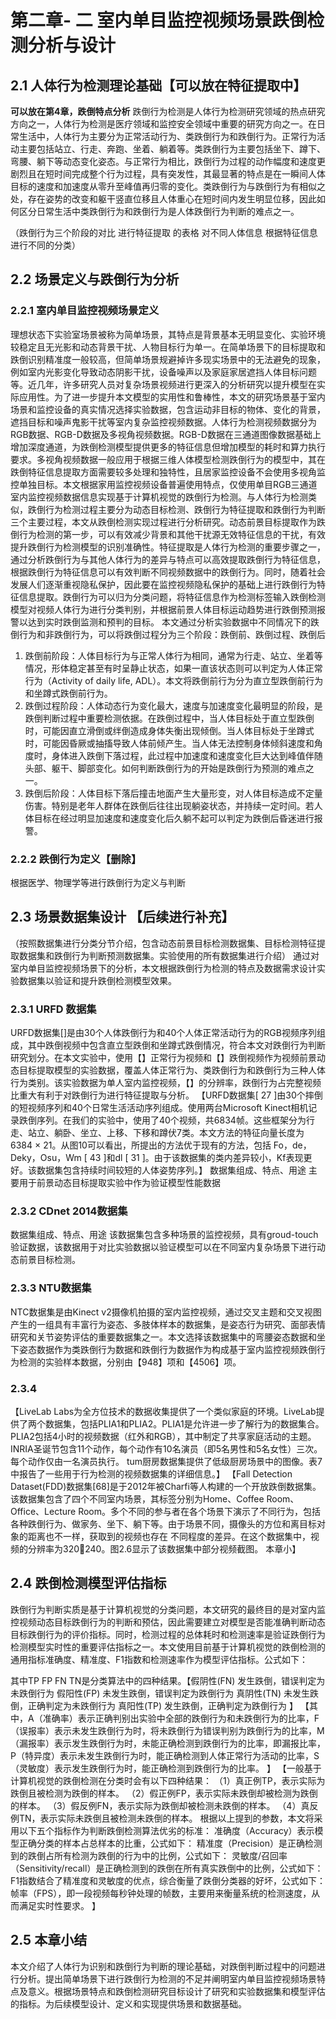 # 第二章- 二 室内单目监控视频场景跌倒检测分析与设计
## 2.1 人体行为检测理论基础【可以放在特征提取中】
**可以放在第4章，跌倒特点分析**
跌倒行为检测是人体行为检测研究领域的热点研究方向之一，人体行为检测是医疗领域和监控安全领域中重要的研究方向之一。在日常生活中，人体行为主要分为正常活动行为、类跌倒行为和跌倒行为。正常行为活动主要包括站立、行走、奔跑、坐着、躺着等。类跌倒行为主要包括坐下、蹲下、弯腰、躺下等动态变化姿态。与正常行为相比，跌倒行为过程的动作幅度和速度更剧烈且在短时间完成整个行为过程，具有突发性，其最显著的特点是在一瞬间人体目标的速度和加速度从零升至峰值再归零的变化。类跌倒行为与跌倒行为有相似之处，存在姿势的改变和躯干竖直位移且人体重心在短时间内发生明显位移，因此如何区分日常生活中类跌倒行为和跌倒行为是人体跌倒行为判断的难点之一。

（跌倒行为三个阶段的对比  进行特征提取 的表格
对不同人体信息  根据特征信息进行不同的分类）

## 2.2 场景定义与跌倒行为分析
### 2.2.1 室内单目监控视频场景定义
理想状态下实验室场景被称为简单场景，其特点是背景基本无明显变化、实验环境较稳定且无光影和动态背景干扰、人物目标行为单一。在简单场景下的目标提取和跌倒识别精准度一般较高，但简单场景规避掉许多现实场景中的无法避免的现象，例如室内光影变化导致动态阴影干扰，设备噪声以及家庭家居遮挡人体目标问题等。近几年，许多研究人员对复杂场景视频进行更深入的分析研究以提升模型在实际应用性。为了进一步提升本文模型的实用性和鲁棒性，本文的研究场景基于室内场景和监控设备的真实情况选择实验数据，包含运动非目标的物体、变化的背景，遮挡目标和噪声鬼影干扰等室内复杂监控视频数据。人体行为检测视频数据分为RGB数据、RGB-D数据及多视角视频数据。RGB-D数据在三通道图像数据基础上增加深度通道，为跌倒检测模型提供更多的特征信息但增加模型的耗时和算力执行要求。多视角视频数据一般应用于根据三维人体模型检测跌倒行为的模型中，其在跌倒特征信息提取方面需要较多处理和独特性，且居家监控设备不会使用多视角监控单独目标。本文根据家用监控视频设备普遍使用特点，仅使用单目RGB三通道室内监控视频数据信息实现基于计算机视觉的跌倒行为检测。与人体行为检测类似，跌倒行为检测过程主要分为动态目标检测、跌倒行为特征提取和跌倒行为判断三个主要过程，本文从跌倒检测实现过程进行分析研究。动态前景目标提取作为跌倒行为检测的第一步，可以有效减少背景和其他干扰源无效特征信息的干扰，有效提升跌倒行为检测模型的识别准确性。特征提取是人体行为检测的重要步骤之一，通过分析跌倒行为与其他人体行为的差异与特点可以高效提取跌倒行为特征信息，根据跌倒行为特征信息可以有效判断不同视频数据中的跌倒行为。同时，随着社会发展人们逐渐重视隐私保护，因此要在监控视频隐私保护的基础上进行跌倒行为特征信息提取。跌倒行为可以归为分类问题，将特征信息作为检测标签输入跌倒检测模型对视频人体行为进行分类判别，并根据前景人体目标运动趋势进行跌倒预测报警以达到实时跌倒监测和预判的目标。
本文通过分析实验数据中不同情况下的跌倒行为和非跌倒行为，可以将跌倒过程分为三个阶段：跌倒前、跌倒过程、跌倒后
1. 跌倒前阶段：人体目标行为与正常人体行为相同，通常为行走、站立、坐着等情况，形体稳定甚至有时呈静止状态，如果一直该状态则可以判定为人体正常行为（Activity of daily life, ADL）。本文将跌倒前行为分为直立型跌倒前行为和坐蹲式跌倒前行为。
2. 跌倒过程阶段：人体动态行为变化最大，速度与加速度变化最明显的阶段，是跌倒判断过程中重要检测依据。在跌倒过程中，当人体目标处于直立型跌倒时，可能因直立滑倒或绊倒造成身体失衡出现倾倒。当人体目标处于坐蹲式时，可能因昏厥或抽搐导致人体前倾产生。当人体无法控制身体倾斜速度和角度时，身体进入跌倒下落过程，此过程中加速度和速度变化巨大达到峰值伴随头部、躯干、脚部变化。如何判断跌倒行为的开始是跌倒行为预测的难点之一。
3. 跌倒后阶段：人体目标下落后撞击地面产生大量形变，对人体目标造成不定量伤害。特别是老年人群体在跌倒后往往出现躺姿状态，并持续一定时间。若人体目标在经过明显加速度和速度变化后久躺不起可以判定为跌倒后昏迷进行报警。
### 2.2.2 跌倒行为定义【删除】
根据医学、物理学等进行跌倒行为定义与判断
## 2.3 场景数据集设计 【后续进行补充】
（按照数据集进行分类分节介绍，包含动态前景目标检测数据集、目标检测特征提取数据集和跌倒行为判断预测数据集。实验使用的所有数据集进行介绍）
通过对室内单目监控视频场景下的分析，本文根据跌倒行为检测的特点及数据需求设计实验数据集以验证和提升跌倒检测模型效果。
### 2.3.1 URFD 数据集
URFD数据集[]是由30个人体跌倒行为和40个人体正常活动行为的RGB视频序列组成，其中跌倒视频中包含直立型跌倒和坐蹲式跌倒情况，符合本文对跌倒行为判断研究划分。在本文实验中，使用【】正常行为视频和【】跌倒视频作为视频前景动态目标提取模型的实验数据，覆盖人体正常行为、类跌倒行为和跌倒行为三种人体行为类别。该实验数据为单人室内监控视频，【】的分辨率，跌倒行为占完整视频比重大有利于对跌倒行为进行特征提取与分析。
【URFD数据集[ 27 ]由30个摔倒的短视频序列和40个日常生活活动序列组成。使用两台Microsoft Kinect相机记录跌倒序列。在我们的实验中，使用了40个视频，共6834帧。这些框架分为行走、站立、躺卧、坐立、上移、下移和蹲伏7类。本文方法的特征向量长度为6384 × 21。从图10可以看出，所提出的方法优于现有的方法，包括
 Fo，de，Deky，Osu，Wm [ 43 ]和dl [ 31 ]。由于该数据集的类内差异较小，Kf表现更好。该数据集包含持续时间较短的人体姿势序列。】
数据集组成、特点、用途  主要用于前景动态目标提取实验中作为验证模型性能数据
### 2.3.2 CDnet 2014数据集
数据集组成、特点、用途 该数据集包含多种场景的监控视频，具有groud-touch验证数据，该数据用于对比实验数据以验证模型可以在不同室内复杂场景下进行动态前景目标检测。
### 2.3.3 NTU数据集
NTC数据集是由Kinect v2摄像机拍摄的室内监控视频，通过交叉主题和交叉视图产生的一组具有丰富行为姿态、多肢体样本的数据集，是姿态行为研究、面部表情研究和关节姿势评估的重要数据集之一。本文选择该数据集中的弯腰姿态数据和坐下姿态数据作为类跌倒行为数据和跌倒行为数据作为构成基于室内监控视频跌倒行为检测的实验样本数据，分别由【948】项和【4506】项。
### 2.3.4 
【LiveLab Labs为全方位技术的数据收集提供了一个类似家庭的环境。LiveLab提供了两个数据集，包括PLIA1和PLIA2。PLIA1是允许进一步了解行为的数据集合。
PLIA2包括4小时的视频数据（红外和RGB），其中制定了共享家庭活动的主题。
INRIA圣诞节包含11个动作，每个动作有10名演员（即5名男性和5名女性）三次。每个动作仅由一名演员执行。
tum厨房数据集提供了低级厨房场景中的图像。表7中报告了一些用于行为检测的视频数据集的详细信息。】
【Fall Detection Dataset(FDD)数据集[68]是于2012年被Charfi等人构建的一个开放跌倒数据集。该数据集包含了四个不同室内场景，其标签分别为Home、Coffee Room、Office、Lecture Room。多个不同的参与者在各个场景下演示了不同行为，包括各种跌倒行为、做家务、坐下、躺下等。由于场景不同，摄像头的方位和离目标对象的距离也不一样，获取到的视频也存在
不同程度的差异。在这个数据集中，视频的分辨率为320240。图2.6显示了该数据集中部分视频截图。 
 本章小】

## 2.4 跌倒检测模型评估指标
跌倒行为判断实质是基于计算机视觉的分类问题，本文研究的最终目的是对室内监控视频动态目标跌倒行为的判断和预估，因此需要建立对模型是否能准确判断动态目标跌倒行为的评价指标。同时，检测过程的总体耗时和检测速率是验证跌倒行为检测模型实时性的重要评估指标之一。本文使用目前基于计算机视觉的跌倒检测的通用指标准确度、精准度、F1指数和检测速率作为模型评估指标。公式如下：

其中TP FP FN TN是分类算法中的四种结果。【假阴性(FN) 发生跌倒，错误判定为未跌倒行为 假阳性(FP) 未发生跌倒，错误判定为跌倒行为 真阴性(TN) 未发生跌倒，正确判定为未跌倒行为 真阳性(TP) 发生跌倒，正确判定为跌倒行为 】
【其中，A（准确率）表示正确判别出实验中全部的跌倒行为和未跌倒行为的比率，F（误报率）表示未发生跌倒行为时，将未跌倒行为错误判别为跌倒行为的比率，M（漏报率）表示发生跌倒行为时，未能正确检测到跌倒行为的比率，即漏报比率，P（特异度）表示未发生跌倒行为时，能正确检测到人体正常行为活动的比率，S（灵敏度）表示发生跌倒行为时，能正确检测到跌倒行为的比率。 】
【一般基于计算机视觉的跌倒检测在分类时会有以下四种结果： （1）真正例TP，表示实际为跌倒且被检测为跌倒的样本。 （2）假正例FP，表示实际未跌倒却被检测为跌倒的样本。 （3）假反例FN，表示实际为跌倒却被检测未跌倒的样本。 （4）真反例TN，表示实际未跌倒且被检测未跌倒的样本。 
根据以上提到的参数，本文将采用以下五个指标作为判断跌倒检测算法优劣的标准：
准确度（Accuracy）表示模型正确分类的样本占总样本的比重，公式如下： 
精准度（Precision）是正确检测到的跌倒占所有检测为跌倒的行为中的比例，公式如下：
灵敏度/召回率（Sensitivity/recall）是正确检测到的跌倒在所有真实跌倒中的比例，公式如下：
F1指数结合了精准度和灵敏度的优点，综合衡量了跌倒分类器的好坏，公式如下：
帧率（FPS），即一段视频每秒钟处理的帧数，主要用来衡量系统的检测速度，从而满足实时性要求。 
】

## 2.5 本章小结
本文介绍了人体行为识别和跌倒行为判断的理论基础，对跌倒判断过程中的问题进行分析。提出简单场景下进行跌倒行为检测的不足并阐明室内单目监控视频场景特点及意义。根据场景特点和跌倒检测研究目标设计了研究和实验数据集和模型评估的指标。为后续模型设计、定义和实现提供场景和数据基础。